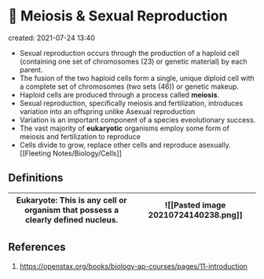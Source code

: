 # 🧬 Meiosis & Sexual Reproduction
created: 2021-07-24 13:40
* Sexual reproduction occurs through the production of a haploid cell (containing one set of chromosomes (23) or genetic material) by each parent.
* The fusion of the two haploid cells form a single, unique diploid cell with a complete set of chromosomes (two sets (46)) or genetic makeup.
* Haploid cells are produced through a process called **meiosis**.
* Sexual reproduction, specifically meiosis and fertilization, introduces variation into an offspring unlike Asexual reproduction
* Variation is an important component of a species eveolutionary success.
* The vast majority of **eukaryotic** organisms employ some form of meiosis and fertilization to reproduce
* Cells divide to grow, replace other cells and reproduce asexually. [[Fleeting Notes/Biology/Cells]]

## Definitions
| **Eukaryote**: This is any cell or organism that possess a clearly defined nucleus. | ![[Pasted image 20210724140238.png]] |
| ----------------------------------------------------------------------------------- | ------------------------------------ |

## References
1. https://openstax.org/books/biology-ap-courses/pages/11-introduction